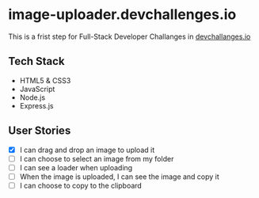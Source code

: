# image-uploader.devchallenges.io

This is a frist step for Full-Stack Developer Challanges in [devchallanges.io](https://devchallenges.io/challenges/O2iGT9yBd6xZBrOcVirx)
## Tech Stack
  - HTML5 & CSS3
  - JavaScript
  - Node.js
  - Express.js
## User Stories
  - [x] I can drag and drop an image to upload it
  - [ ] I can choose to select an image from my folder
  - [ ] I can see a loader when uploading
  - [ ] When the image is uploaded, I can see the image and copy it
  - [ ] I can choose to copy to the clipboard

